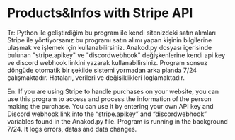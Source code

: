 # Products&Infos with Stripe API
 Tr: Python ile geliştirdiğim bu program ile kendi sitenizdeki satın alımları Stripe ile yöntiyorsanız bu programı satın alımı yapan kişinin bilgilerine ulaşmak ve işlemek için kullanabilirsiniz.
  Anakod.py dosyası içerisinde bulunan "stripe.apikey" ve "discordwebhook" değişkenlerine kendi api key ve discord webhook linkini yazarak kullanabilirsiniz. Program sonsuz döngüde otomatik bir şekilde sistemi yormadan arka planda 7/24 çalışmaktadır. Hataları, verileri ve değişiklikleri loglamaktadır. 

En: If you are using Stripe to handle purchases on your website, you can use this program to access and process the information of the person making the purchase. You can use it by entering your own  API key and Discord webhook link into the “stripe.apikey” and “discordwebhook” variables found in the Anakod.py file. Program is running in the background 7/24. It logs errors, datas and data changes.
